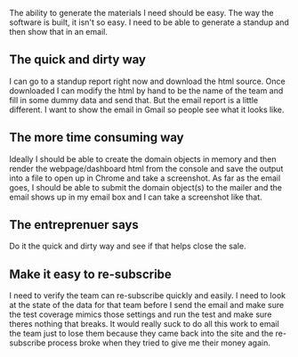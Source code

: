 The ability to generate the materials I need should be easy. The way the software is built, it isn't so easy.  I need to be able to generate a standup and then show that in an email. 

## The quick and dirty way

I can go to a standup report right now and download the html source. Once downloaded I can modify the html by hand to be the name of the team and fill in some dummy data and send that. But the email report is a little different. I want to show the email in Gmail so people see what it looks like. 

## The more time consuming way

Ideally I should be able to create the domain objects in memory and then render the webpage/dashboard html from the console and save the output into a file to open up in Chrome and take a screenshot. As far as the email goes, I should be able to submit the domain object(s) to the mailer and the email shows up in my email box and I can take a screenshot like that.

## The entreprenuer says

Do it the quick and dirty way and see if that helps close the sale.

## Make it easy to re-subscribe

I need to verify the team can re-subscribe quickly and easily. I need to look at the state of the data for that team before I send the email and  make sure the test coverage mimics those settings and run the test and make sure theres nothing that breaks.  It would really suck to do all this work to email the team just to lose them because they came back into the site and the re-subscribe process broke when they tried to give me their money again.
